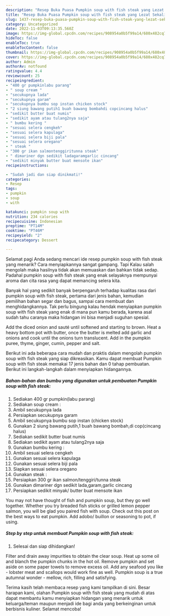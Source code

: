 ```yaml
---
description: "Resep Buka Puasa Pumpkin soup with fish steak yang Lezat Sekali"
title: "Resep Buka Puasa Pumpkin soup with fish steak yang Lezat Sekali"
slug: 1437-resep-buka-puasa-pumpkin-soup-with-fish-steak-yang-lezat-sekali
category: Uncategorized
date: 2022-11-03T09:13:35.560Z
image: https://img-global.cpcdn.com/recipes/908954a0b5f99a14/680x482cq70/pumpkin-soup-with-fish-steak-foto-resep-utama.jpg
hideToc: false
enableToc: true
enableTocContent: false
thumbnail: https://img-global.cpcdn.com/recipes/908954a0b5f99a14/680x482cq70/pumpkin-soup-with-fish-steak-foto-resep-utama.jpg
cover: https://img-global.cpcdn.com/recipes/908954a0b5f99a14/680x482cq70/pumpkin-soup-with-fish-steak-foto-resep-utama.jpg
author: Admin
authorAv: notfound
ratingvalue: 4.4
reviewcount: 25
recipeingredient:
- "400 gr pumpkinlabu parang"
- " soup cream "
- "secukupnya lada"
- "secukupnya garam"
- "secukupnya bumbu sop instan chicken stock"
- "2 siung bawang putih1 buah bawang bombahdi copcincang halus"
- "sedikit butter buat numis"
- "sedikit ayam atau tulang2nya saja"
- " bumbu kering "
- "sesuai selera cengkeh"
- "sesuai selera kapulaga"
- "sesuai selera biji pala"
- "sesuai selera oregano"
- " steak "
- "300 gr ikan salmontenggiritunna steak"
- " dimariner dgn sedikit ladagaramgarlic cincang"
- "sedikit minyak butter buat mensote ikan"
recipeinstructions:

- "Sudah jadi dan siap dinikmati!"
categories:
- Resep
tags:
- pumpkin
- soup
- with

katakunci: pumpkin soup with 
nutrition: 234 calories
recipecuisine: Indonesian
preptime: "PT14M"
cooktime: "PT46M"
recipeyield: "2"
recipecategory: Dessert

---
```



Selamat pagi Anda sedang mencari ide resep pumpkin soup with fish steak yang menarik? Cara menyiapkannya sangat gampang. Tapi Kalau salah mengolah maka hasilnya tidak akan memuaskan dan bahkan tidak sedap. Padahal pumpkin soup with fish steak yang enak selayaknya mempunyai aroma dan cita rasa yang dapat memancing selera kita.


Banyak hal yang sedikit banyak berpengaruh terhadap kualitas rasa dari pumpkin soup with fish steak, pertama dari jenis bahan, kemudian pemilihan bahan segar dan bagus, sampai cara membuat dan menghidangkannya. Tak perlu bingung kalau hendak menyiapkan pumpkin soup with fish steak yang enak di mana pun kamu berada, karena asal sudah tahu caranya maka hidangan ini bisa menjadi suguhan spesial.

Add the diced onion and sauté until softened and starting to brown. Heat a heavy bottom pot with butter, once the butter is melted add garlic and onions and cook until the onions turn translucent. Add in the pumpkin puree, thyme, ginger, cumin, pepper and salt.


Berikut ini ada beberapa cara mudah dan praktis dalam mengolah pumpkin soup with fish steak yang siap dikreasikan. Kamu dapat membuat Pumpkin soup with fish steak memakai 17 jenis bahan dan 0 tahap pembuatan. Berikut ini langkah-langkah dalam menyiapkan hidangannya.

<!--inarticleads1-->

##### Bahan-bahan dan bumbu yang digunakan untuk pembuatan Pumpkin soup with fish steak:

1. Sediakan 400 gr pumpkin(labu parang)
1. Sediakan  soup cream :
1. Ambil secukupnya lada
1. Persiapkan secukupnya garam
1. Ambil secukupnya bumbu sop instan (chicken stock)
1. Gunakan 2 siung bawang putih,1 buah bawang bombah,di cop(cincang halus)
1. Sediakan sedikit butter buat numis
1. Sediakan sedikit ayam atau tulang2nya saja
1. Gunakan  bumbu kering :
1. Ambil sesuai selera cengkeh
1. Gunakan sesuai selera kapulaga
1. Gunakan sesuai selera biji pala
1. Siapkan sesuai selera oregano
1. Gunakan  steak :
1. Persiapkan 300 gr ikan salmon/tenggiri/tunna steak
1. Gunakan  dimariner dgn sedikit lada,garam,garlic cincang
1. Persiapkan sedikit minyak/ butter buat mensote ikan


You may not have thought of fish and pumpkin soup, but they go well together. Whether you try breaded fish sticks or grilled lemon pepper salmon, you will be glad you paired fish with soup. Check out this post on the best ways to eat pumpkin. Add adobo/ buillon or seasoning to pot, if using. 

<!--inarticleads2-->

##### Step by step untuk membuat Pumpkin soup with fish steak:


1. Selesai dan siap dihidangkan!

Filter and drain away impurities to obtain the clear soup. Heat up some oil and blanch the pumpkin chunks in the hot oil. Remove pumpkin and set aside on some paper towels to remove excess oil. Add any seafood you like - lobster meat and scallops would work fine as well. Pumpkin soup is a true autumnal wonder - mellow, rich, filling and satisfying. 

Terima kasih telah membaca resep yang kami tampilkan di sini. Besar harapan kami, olahan Pumpkin soup with fish steak yang mudah di atas dapat membantu kamu menyiapkan hidangan yang menarik untuk keluarga/teman maupun menjadi ide bagi anda yang berkeinginan untuk berbisnis kuliner. Selamat mencoba!
